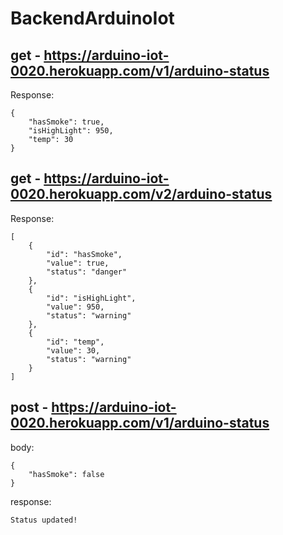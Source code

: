 # BackendArduinoIot

## get - https://arduino-iot-0020.herokuapp.com/v1/arduino-status

Response:
```
{
    "hasSmoke": true,
    "isHighLight": 950,
    "temp": 30
}
```

## get - https://arduino-iot-0020.herokuapp.com/v2/arduino-status

Response:
```
[
    {
        "id": "hasSmoke",
        "value": true,
        "status": "danger"
    },
    {
        "id": "isHighLight",
        "value": 950,
        "status": "warning"
    },
    {
        "id": "temp",
        "value": 30,
        "status": "warning"
    }
]
```

## post - https://arduino-iot-0020.herokuapp.com/v1/arduino-status

body:
```
{
    "hasSmoke": false
}
```

response:
```
Status updated!
```
